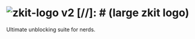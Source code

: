 # ![zkit-logo v2](https://github.com/user-attachments/assets/f7ebaf6e-9444-4b99-ac9e-5479269435c8) [//]: # (large zkit logo)

Ultimate unblocking suite for nerds.
